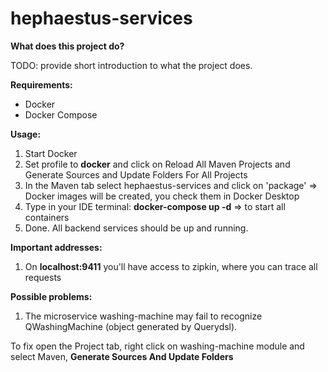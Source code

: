 # hephaestus-services

**What does this project do?**

TODO: provide short introduction to what the project does.

**Requirements:** 
* Docker 
* Docker Compose

**Usage:**
1. Start Docker
2. Set profile to **docker** and click on Reload All Maven Projects and Generate Sources and Update Folders For All Projects
3. In the Maven tab select hephaestus-services and click on 'package' => 
Docker images will be created, you check them in Docker Desktop
4. Type in your IDE terminal: **docker-compose up -d** => to start all containers
5. Done. All backend services should be up and running.

**Important addresses:**
1. On **localhost:9411** you'll have access to zipkin, where you can trace all requests

**Possible problems:**
1. The microservice washing-machine may fail to recognize QWashingMachine (object generated by Querydsl).

To fix open the Project tab, right click on washing-machine module and select Maven, **Generate Sources And Update Folders** 